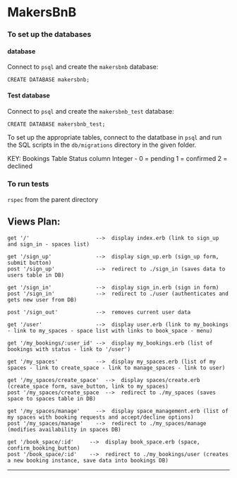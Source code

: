 # MakersBnB


### To set up the databases ###

#### database ####
Connect to `psql` and create the `makersbnb` database:

```
CREATE DATABASE makersbnb;
```

#### Test database ####
Connect to `psql` and create the `makersbnb_test` database:

```
CREATE DATABASE makersbnb_test;
```

To set up the appropriate tables, connect to the datatbase in `psql` and run the SQL scripts in the `db/migrations` directory in the given folder.

KEY:
Bookings Table Status column Integer -
0 = pending
1 = confirmed
2 = declined
<!-- 3 = cancelled  -->

### To run tests ###
`rspec` from the parent directory
## Views Plan: ##

```
get '/'                     -->  display index.erb (link to sign_up and sign_in - spaces list)

get '/sign_up'              -->  display sign_up.erb (sign_up form, submit button)
post '/sign_up'             -->  redirect to ./sign_in (saves data to users table in DB)

get '/sign_in'              -->  display sign_in.erb (sign in form)
post '/sign_in'             -->  redirect to ./user (authenticates and gets new user from DB)

post '/sign_out'            -->  removes current user data

get '/user'                 -->  display user.erb (link to my_bookings - link to my_spaces - space list with links to book_space - menu)

get '/my_bookings/:user_id' -->  display my_bookings.erb (list of bookings with status - link to '/user')

get '/my_spaces'            -->  display my_spaces.erb (list of my spaces - link to create_space - link to manage_spaces - link to user)

get '/my_spaces/create_space'  -->  display spaces/create.erb (create_space form, save_button, link to my_spaces)
post '/my_spaces/create_space  -->  redirect to ./my_spaces (saves space to spaces table in DB)

get '/my_spaces/manage'     -->  display space_management.erb (list of my spaces with booking requests and accept/decline options)
post '/my_spaces/manage'    -->  redirect to ./my_spaces/manage (modifies availability in spaces DB)

get '/book_space/:id'     -->  display book_space.erb (space, confirm_booking_button)
post '/book_space/:id'    -->  redirect to ./my_bookings/user (creates a new booking instance, save data into bookings DB)
```

----
